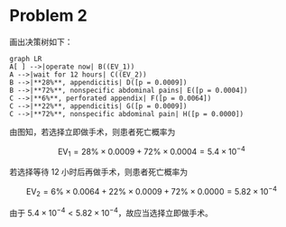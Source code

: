 # Problem 2

画出决策树如下：

```mermaid
graph LR
A[ ] -->|operate now| B((EV_1))
A -->|wait for 12 hours| C((EV_2))
B -->|**28%**, appendicitis| D([p = 0.0009])
B -->|**72%**, nonspecific abdominal pains| E([p = 0.0004])
C -->|**6%**, perforated appendix| F([p = 0.0064])
C -->|**22%**, appendicitis| G([p = 0.0009])
C -->|**72%**, nonspecific abdominal pain| H([p = 0.0000])
```

由图知，若选择立即做手术，则患者死亡概率为

$$
\text{EV}_1 = 28\% \times 0.0009 + 72\% \times 0.0004 = 5.4 \times 10^{-4}
$$

若选择等待 $12$ 小时后再做手术，则患者死亡概率为

$$
\text{EV}_2 = 6\% \times 0.0064 + 22\% \times 0.0009 + 72\% \times 0.0000 = 5.82 \times 10^{-4}
$$

由于 $5.4 \times 10^{-4} < 5.82 \times 10^{-4}$，故应当选择立即做手术。

